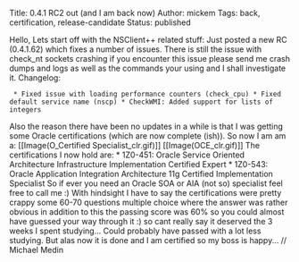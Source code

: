 Title: 0.4.1 RC2 out (and I am back now)
Author: mickem
Tags: back, certification, release-candidate
Status: published

Hello, Lets start off with the NSClient++ related stuff: Just posted a
new RC (0.4.1.62) which fixes a number of issues. There is still the
issue with check\_nt sockets crashing if you encounter this issue please
send me crash dumps and logs as well as the commands your using and I
shall investigate it. Changelog:

     * Fixed issue with loading performance counters (check_cpu) * Fixed default service name (nscp) * CheckWMI: Added support for lists of integers 

Also the reason there have been no updates in a while is that I was
getting some Oracle certifications (which are now complete (ish)). So
now I am am a: \[\[Image(O\_Certified Specialist\_clr.gif)\]\]
\[\[Image(OCE\_clr.gif)\]\] The certifications I now hold are: \*
1Z0-451: Oracle Service Oriented Architecture Infrastructure
Implementation Certified Expert \* 1Z0-543: Oracle Application
Integration Architecture 11g Certified Implementation Specialist So if
ever you need an Oracle SOA or AIA (not so) specialist feel free to call
me :) With hindsight I have to say the certifications were pretty crappy
some 60-70 questions multiple choice where the answer was rather obvious
in addition to this the passing score was 60% so you could almost have
guessed your way through it :) so cant really say it deserved the 3
weeks I spent studying... Could probably have passed with a lot less
studying. But alas now it is done and I am certified so my boss is
happy... // Michael Medin
